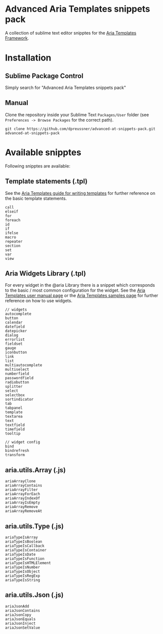 # Advanced Aria Templates snippets pack

A collection of sublime text editor snipptes for the [Aria Templates Framework](http://ariatemplates.com).

# Installation

## Sublime Package Control

Simply search for "Advanced Aria Templates snippets pack"

## Manual

Clone the repository inside your Sublime Text `Packages/User` folder (see `Preferences -> Browse Packages` for the correct path).

    git clone https://github.com/dpreussner/advanced-at-snippets-pack.git advanced-at-snippets-pack

# Available snipptes

Following snipptes are available:

## Template statements (.tpl)

See the [Aria Templates guide for writing templates](http://ariatemplates.com/usermanual/latest/writing_templates) for further reference on the basic template statements.

    call
    elseif
    for
    foreach
    id
    if
    ifelse
    macro
    repeater
    section
    set
    var
    view

## Aria Widgets Library (.tpl)

For every widget in the @aria Library there is a snippet which corresponds to the basic / most common configuration for the widget. See the [Aria Templates user manual page](http://ariatemplates.com/usermanual/latest/) or the [Aria Templates samples page](http://ariatemplates.com/samples/) for further reference on how to use widgets.

    // widgets
    autocomplete
    button
    calendar
    datefield
    datepicker
    dialog
    errorlist
    fieldset
    gauge
    iconbutton
    link
    list
    multiautocomplete
    multiselect
    numberfield
    passwordfield
    radiobutton
    splitter
    select
    selectbox
    sortindicator
    tab
    tabpanel
    template
    textarea
    text
    textfield
    timefield
    tooltip

    // widget config
    bind
    bindrefresh
    transform

## aria.utils.Array (.js)

    ariaArrayClone
    ariaArrayContains
    ariaArrayFilter
    ariaArrayForEach
    ariaArrayIndexOf
    ariaArrayIsEmpty
    ariaArrayRemove
    ariaArrayRemoveAt

## aria.utils.Type (.js)

    ariaTypeIsArray
    ariaTypeIsBoolean
    ariaTypeIsCallback
    ariaTypeIsContainer
    ariaTypeIsDate
    ariaTypeIsFunction
    ariaTypeIsHTMLElement
    ariaTypeIsNumber
    ariaTypeIsObject
    ariaTypeIsRegExp
    ariaTypeIsString

## aria.utils.Json (.js)

    ariaJsonAdd
    ariaJsonContains
    ariaJsonCopy
    ariaJsonEquals
    ariaJsonInject
    ariaJsonSetValue
